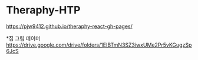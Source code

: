 # Theraphy-HTP
https://pjw9412.github.io/theraphy-react-gh-pages/

*집 그림 데이터 <br>
https://drive.google.com/drive/folders/1EIBTmN3SZ3iwxUMe2Pr5vKGugzSp6JcS
